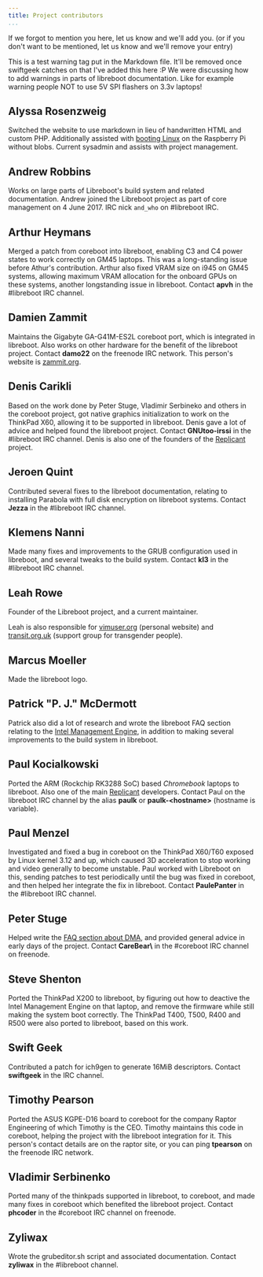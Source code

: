 ```yaml
---
title: Project contributors
...
```


If we forgot to mention you here, let us know and we'll add you. (or if
you don't want to be mentioned, let us know and we'll remove your
entry)

<div class="warning">
This is a test warning tag put in the Markdown file. It'll be removed once
swiftgeek catches on that I've added this here :P
We were discussing how to add warnings in parts of libreboot documentation.
Like for example warning people NOT to use 5V SPI flashers on 3.3v laptops!
</div>

Alyssa Rosenzweig
-----------------

Switched the website to use markdown in lieu of handwritten HTML and custom
PHP. Additionally assisted with [booting
Linux](https://blog.rosenzweig.io/blobless-linux-on-the-pi.md) on the Raspberry
Pi without blobs. Current sysadmin and assists with project management.

Andrew Robbins
--------------

Works on large parts of Libreboot's build system and related documentation.
Andrew joined the Libreboot project as part of core management on 4 June 2017.
IRC nick `and_who` on #libreboot IRC.

Arthur Heymans
--------------

Merged a patch from coreboot into libreboot, enabling C3 and C4 power
states to work correctly on GM45 laptops. This was a long-standing issue
before Athur's contribution. Arthur also fixed VRAM size on i945 on
GM45 systems, allowing maximum VRAM allocation for the onboard GPUs on
these systems, another longstanding issue in libreboot. Contact **apvh**
in the \#libreboot IRC channel.

Damien Zammit
-------------

Maintains the Gigabyte GA-G41M-ES2L coreboot port, which is integrated
in libreboot. Also works on other hardware for the benefit of the
libreboot project. Contact **damo22** on the freenode IRC network. This
person's website is [zammit.org](http://www.zammit.org/).

Denis Carikli
-------------

Based on the work done by Peter Stuge, Vladimir Serbineko and others in
the coreboot project, got native graphics initialization to work on the
ThinkPad X60, allowing it to be supported in libreboot. Denis gave
a lot of advice and helped found the libreboot project. Contact
**GNUtoo-irssi** in the \#libreboot IRC channel. Denis is also one of
the founders of the [Replicant](http://replicant.us/) project.

Jeroen Quint
------------

Contributed several fixes to the libreboot documentation, relating to
installing Parabola with full disk encryption on libreboot systems.
Contact **Jezza** in the \#libreboot IRC channel.

Klemens Nanni
-------------

Made many fixes and improvements to the GRUB configuration used in
libreboot, and several tweaks to the build system. Contact **kl3** in
the \#libreboot IRC channel.

Leah Rowe
---------

Founder of the Libreboot project, and a current maintainer.

Leah is also responsible for [vimuser.org](https://vimuser.org/)
(personal website) and [transit.org.uk](https://transit.org.uk/)
(support group for transgender people).

Marcus Moeller
--------------

Made the libreboot logo.

Patrick "P. J." McDermott
---------------------------

Patrick also did a lot of research and wrote the libreboot FAQ section
relating to the [Intel Management Engine](../faq.md#intelme), in addition
to making several improvements to the build system in libreboot.

Paul Kocialkowski
-----------------

Ported the ARM (Rockchip RK3288 SoC) based *Chromebook* laptops to
libreboot. Also one of the main [Replicant](http://www.replicant.us/)
developers. Contact Paul on the libreboot IRC channel by the alias
**paulk** or **paulk-&lt;hostname&gt;** (hostname is variable).

Paul Menzel
-----------

Investigated and fixed a bug in coreboot on the ThinkPad X60/T60 exposed
by Linux kernel 3.12 and up, which caused 3D acceleration to stop
working and video generally to become unstable. Paul worked with Libreboot on
this, sending patches to test periodically until the bug was fixed
in coreboot, and then helped her integrate the fix in libreboot. Contact
**PaulePanter** in the \#libreboot IRC channel.

Peter Stuge
-----------

Helped write the [FAQ section about DMA](../faq.md#hddssd-firmware), and provided
general advice in early days of the project. Contact **CareBear\\** in
the \#coreboot IRC channel on freenode.

Steve Shenton
-------------

Ported the ThinkPad X200 to libreboot, by figuring out how to deactive
the Intel Management Engine on that laptop, and remove the firmware
while still making the system boot correctly. The ThinkPad T400, T500,
R400 and R500 were also ported to libreboot, based on this work.

Swift Geek
----------

Contributed a patch for ich9gen to generate 16MiB descriptors. Contact
**swiftgeek** in the IRC channel.

Timothy Pearson
---------------

Ported the ASUS KGPE-D16 board to coreboot for the company Raptor
Engineering of which Timothy is the CEO.
Timothy maintains this code in coreboot,
helping the project with the libreboot integration for it. This person's
contact details are on the raptor site, or you can ping **tpearson** on
the freenode IRC network.

Vladimir Serbinenko
-------------------

Ported many of the thinkpads supported in libreboot, to coreboot, and
made many fixes in coreboot which benefited the libreboot project.
Contact **phcoder** in the \#coreboot IRC channel on freenode.

Zyliwax
-------------------

Wrote the grubeditor.sh script and associated documentation. Contact
**zyliwax** in the \#libreboot channel.
